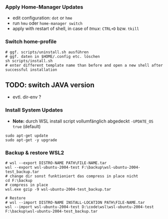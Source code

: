 ### Apply Home-Manager Updates
- edit configuration: `dot` or `hme`
- run `hmu` oder `home-manager switch`
- apply with restart of shell, in case of *tmux*: `CTRL+D` bzw. `tkill`

### Switch home-profile
```shell
# ggf. scripts/uninstall.sh ausführen
# ggf. daten in $HOME/.config etc. löschen
sh scripts/install.sh
# enter different template name than before and open a new shell after successful installation
```

## TODO: switch JAVA version
- evtl. dir-env ?

### Install System Updates
- **Note:** durch WSL install script vollumfänglich abgedeckt `-UPDATE_OS true` (default)
```shell
sudo apt-get update
sudo apt-get -y upgrade
```

### Backup & restore WSL2
```shell
# wsl --export DISTRO-NAME PATH\FILE-NAME.tar
wsl --export wsl-ubuntu-2004-test F:\backup\wsl-ubuntu-2004-test_backup.tar
# change dir sonst funktioniert das compress in place nicht
cd F:\backup
# compress in place
wsl.exe gzip -9 wsl-ubuntu-2004-test_backup.tar

# Restore
# wsl --import DISTRO-NAME INSTALL-LOCATION PATH\FILE-NAME.tar
wsl --import wsl-ubuntu-2004-test D:\code\wsl\wsl-ubuntu-2004-test F:\backup\wsl-ubuntu-2004-test_backup.tar
```
